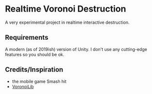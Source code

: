 # Realtime Voronoi Destruction

A very experimental project in realtime interactive destruction.

## Requirements
A modern (as of 2019ish) version of Unity. I don't use any cutting-edge features so you should be ok.


## Credits/Inspiration
- the mobile game Smash hit
- [VoronoiLib](https://github.com/Zalgo2462/VoronoiLib)
